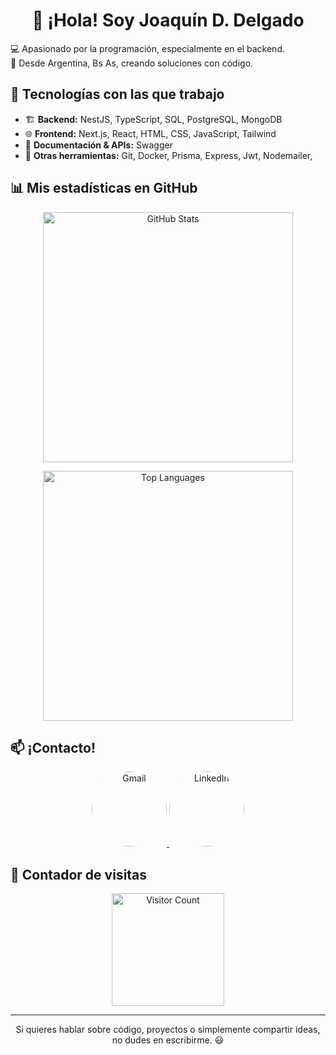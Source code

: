 <h1 align="center">👋 ¡Hola! Soy Joaquín D. Delgado</h1>

<p>
💻 Apasionado por la programación, especialmente en el backend. <br>
📍 Desde Argentina, Bs As, creando soluciones con código.
</p>

## 🚀 Tecnologías con las que trabajo  
- 🏗️ **Backend:** NestJS, TypeScript, SQL, PostgreSQL, MongoDB  
- 🌐 **Frontend:** Next.js, React, HTML, CSS, JavaScript, Tailwind
- 📜 **Documentación & APIs:** Swagger  
- 🔧 **Otras herramientas:** Git, Docker, Prisma, Express, Jwt, Nodemailer,  



## 📊 Mis estadísticas en GitHub  

<p align="center">
<img src="https://github-readme-stats.vercel.app/api?username=JDamianDelgado&show_icons=true&theme=radical&count_private=true&token=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" alt="GitHub Stats" width="400" height="400">
</p>

<p align="center">
  <img src="https://github-readme-stats.vercel.app/api/top-langs/?username=JDamianDelgado&layout=compact&theme=radical" alt="Top Languages" width="400" heigth="400">
</p>

## 📫 ¡Contacto!  

<p align="center">
  <a href="mailto:joaquindamian.dev@gmail.com" >
    <img src="https://img.shields.io/badge/Gmail-D14836?style=for-the-badge&logo=gmail&logoColor=white" alt="Gmail" width="120" heigth="100" style="border-radius: 50%;">
  </a>
  <a href="https://www.linkedin.com/in/joaquin-d-delgado-312125351/" >
    <img src="https://img.shields.io/badge/LinkedIn-0A66C2?style=for-the-badge&logo=linkedin&logoColor=white" alt="LinkedIn" width="120" heigth="100" style="border-radius: 50%;">
  </a>
</p>

## 👀 Contador de visitas  

<p align="center" alt="Visitor Count" >
  <img src="https://komarev.com/ghpvc/?username=JDamianDelgado&color=green" alt="Visitor Count" width="180" heigth="120" bod>
</p>

---

<p align="center">Si quieres hablar sobre código, proyectos o simplemente compartir ideas, no dudes en escribirme. 😃</p>
